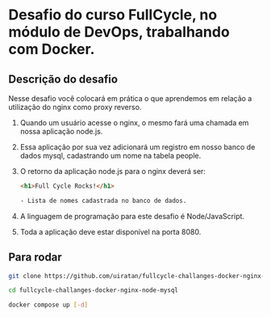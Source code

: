 # Desafio do curso FullCycle, no módulo de DevOps, trabalhando com Docker.

## Descrição do desafio
Nesse desafio você colocará em prática o que aprendemos em relação a utilização do nginx como proxy reverso. 

1. Quando um usuário acesse o nginx, o mesmo fará uma chamada em nossa aplicação node.js. 
2. Essa aplicação por sua vez adicionará um registro em nosso banco de dados mysql, cadastrando um nome na tabela people.
3. O retorno da aplicação node.js para o nginx deverá ser:

    ```html
    <h1>Full Cycle Rocks!</h1>

    - Lista de nomes cadastrada no banco de dados.
    ```

4. A linguagem de programação para este desafio é Node/JavaScript.
5. Toda a aplicação deve estar disponível na porta 8080.

  
## Para rodar
```sh
git clone https://github.com/uiratan/fullcycle-challanges-docker-nginx-node-mysql.git

cd fullcycle-challanges-docker-nginx-node-mysql

docker compose up [-d]
```
